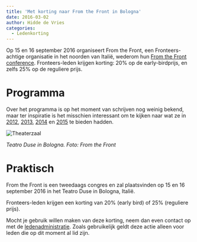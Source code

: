 ```yaml
---
title: 'Met korting naar From the Front in Bologna'
date: 2016-03-02
author: Hidde de Vries
categories:
  - Ledenkorting
---
```


Op 15 en 16 september 2016 organiseert From the Front, een Fronteers-achtige organisatie in het noorden van Italië, wederom hun [From the Front conference](http://2016.fromthefront.it). Fronteers-leden krijgen korting: 20% op de early-birdprijs, en zelfs 25% op de reguliere prijs.

# Programma

Over het programma is op het moment van schrijven nog weinig bekend, maar ter inspiratie is het misschien interessant om te kijken naar wat ze in [2012](http://2012.fromthefront.it), [2013](http://2013.fromthefront.it), [2014](http://2014.fromthefront.it) en [2015](http://2015.fromthefront.it) te bieden hadden.

![Theaterzaal](/_img/blog/2016/duso.jpg)

_Teatro Duse in Bologna. Foto: From the Front_

# Praktisch

From the Front is een tweedaags congres en zal plaatsvinden op 15 en 16 september 2016 in het Teatro Duse in Bologna, Italië.

Fronteers-leden krijgen een korting van 20% (early bird) of 25% (reguliere prijs).

Mocht je gebruik willen maken van deze korting, neem dan even contact op met de [ledenadministratie](/contact?Ledadministratie#formulier-1). Zoals gebruikelijk geldt deze actie alleen voor leden die op dit moment al lid zijn.
